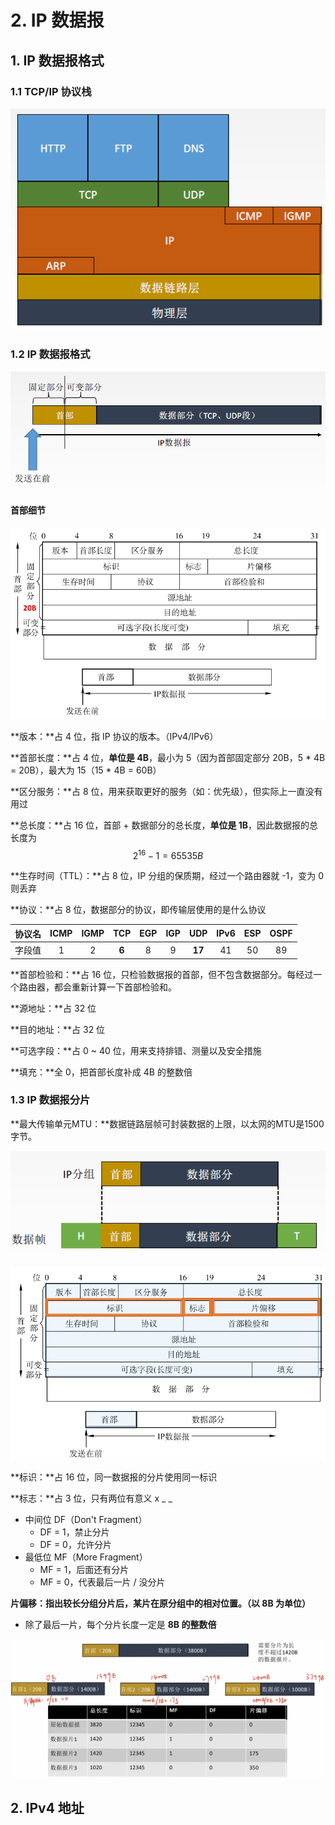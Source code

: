# 2. IP 数据报

## 1. IP 数据报格式

### 1.1 TCP/IP 协议栈

![](../.gitbook/assets/image%20%2896%29.png)

### 1.2 IP 数据报格式

![](../.gitbook/assets/image%20%28118%29.png)

#### 首部细节

![](../.gitbook/assets/image%20%28113%29.png)

**版本：**占 4 位，指 IP 协议的版本。（IPv4/IPv6）

**首部长度：**占 4 位，**单位是 4B**，最小为 5（因为首部固定部分 20B，5 \* 4B = 20B），最大为 15（15 \* 4B = 60B）

**区分服务：**占 8 位，用来获取更好的服务（如：优先级），但实际上一直没有用过

**总长度：**占 16 位，首部 + 数据部分的总长度，**单位是 1B**，因此数据报的总长度为 $$2^{16} - 1 = 65535 B$$ 

**生存时间（TTL）：**占 8 位，IP 分组的保质期，经过一个路由器就 -1，变为 0 则丢弃

**协议：**占 8 位，数据部分的协议，即传输层使用的是什么协议

| 协议名 | ICMP | IGMP | TCP | EGP | IGP | UDP | IPv6 | ESP | OSPF |
| :---: | :---: | :---: | :---: | :---: | :---: | :---: | :---: | :---: | :---: |
| 字段值 | 1 | 2 | **6** | 8 | 9 | **17** | 41 | 50 | 89 |

**首部检验和：**占 16 位，只检验数据报的首部，但不包含数据部分。每经过一个路由器，都会重新计算一下首部检验和。

**源地址：**占 32 位

**目的地址：**占 32 位

**可选字段：**占 0 ~ 40 位，用来支持排错、测量以及安全措施

**填充：**全 0，把首部长度补成 4B 的整数倍

### 1.3 IP 数据报分片

**最大传输单元MTU：**数据链路层帧可封装数据的上限，以太网的MTU是1500字节。

![](../.gitbook/assets/image%20%2894%29.png)

![](../.gitbook/assets/image%20%2892%29.png)

**标识：**占 16 位，同一数据报的分片使用同一标识

**标志：**占 3 位，只有两位有意义 x \_ \_

* 中间位 DF（Don't Fragment）
  * DF = 1，禁止分片
  * DF = 0，允许分片
* 最低位 MF（More Fragment）
  * MF = 1，后面还有分片
  * MF = 0，代表最后一片 / 没分片

**片偏移：**指出较长分组分片后，某片在原分组中的相对位置。**（以 8B 为单位）**

* 除了最后一片，每个分片长度一定是 **8B 的整数倍**

![](../.gitbook/assets/image%20%2868%29.png)

## 2. IPv4 地址



